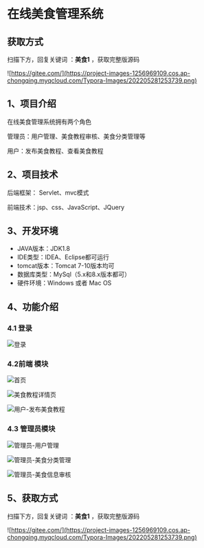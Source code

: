 # 在线美食管理系统

## 获取方式

扫描下方，回复关键词  ：**美食1** ，获取完整版源码

![https://gitee.com/](https://project-images-1256969109.cos.ap-chongqing.myqcloud.com/Typora-Images/202205281253739.png)

## 1、项目介绍

在线美食管理系统拥有两个角色

管理员：用户管理、美食教程审核、美食分类管理等

用户：发布美食教程、查看美食教程


## 2、项目技术

后端框架： Servlet、mvc模式

前端技术：jsp、css、JavaScript、JQuery

## 3、开发环境

- JAVA版本：JDK1.8
- IDE类型：IDEA、Eclipse都可运行
- tomcat版本：Tomcat 7-10版本均可
- 数据库类型：MySql（5.x和8.x版本都可） 
- 硬件环境：Windows 或者 Mac OS


## 4、功能介绍

### 4.1 登录

![登录](https://project-images-1256969109.cos.ap-chongqing.myqcloud.com/Typora-Images/202208031647208.jpg)

### 4.2前端 模块

![首页](https://project-images-1256969109.cos.ap-chongqing.myqcloud.com/Typora-Images/202208031648965.jpg)

![美食教程详情页](https://project-images-1256969109.cos.ap-chongqing.myqcloud.com/Typora-Images/202208031648996.jpg)

![用户-发布美食教程](https://project-images-1256969109.cos.ap-chongqing.myqcloud.com/Typora-Images/202208031648401.jpg)

### 4.3 管理员模块

![管理员-用户管理](https://project-images-1256969109.cos.ap-chongqing.myqcloud.com/Typora-Images/202208031648172.jpg)

![管理员-美食分类管理](https://project-images-1256969109.cos.ap-chongqing.myqcloud.com/Typora-Images/202208031648101.jpg)

![管理员-美食信息审核](https://project-images-1256969109.cos.ap-chongqing.myqcloud.com/Typora-Images/202208031648683.jpg)

## 5、获取方式

扫描下方，回复关键词  ：**美食1** ，获取完整版源码



![https://gitee.com/](https://project-images-1256969109.cos.ap-chongqing.myqcloud.com/Typora-Images/202205281253739.png)

